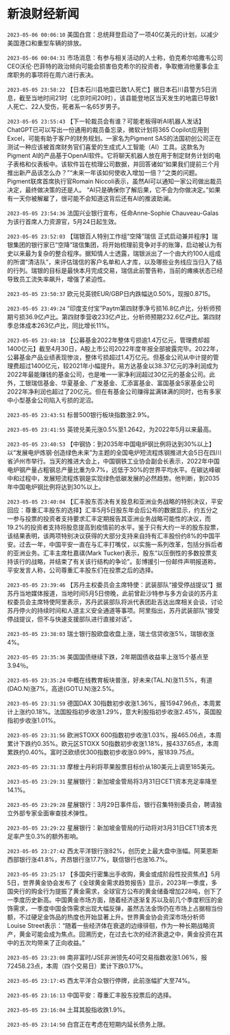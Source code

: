 # 新浪财经新闻
`2023-05-06 00:06:10` 美国白宫：总统拜登启动了一项40亿美元的计划，以减少美国港口和重型车辆的排放。

`2023-05-06 00:04:31` 市场消息：有参与相关活动的人士称，伯克希尔哈撒韦公司CEO沃伦·巴菲特的政治倾向可能会损害伯克希尔的投资者，争取撤消他董事会主席职务的事项将在周六进行表决。

`2023-05-05 23:58:22` 【日本石川县地震已致1人死亡】据日本石川县警方5日消息，截至当地时间21时（北京时间20时），该县能登地区当天发生的地震已导致1人死亡、22人受伤，死者系一名65岁男子。

`2023-05-05 23:55:43` 【下一轮裁员会有谁？可能老板得听AI机器人发话】ChatGPT已可以写出一份通用的裁员备忘录，微软计划将365 Copilot应用到Excel，可能有助于客户的财务规划。一家名为Pigment SAS的法国初创公司正在测试一种应该被首席财务官们喜爱的生成式人工智能（AI）工具。这款名为Pigment AI的产品基于OpenAI软件。它将聊天机器人放在用于制定财务计划的电子表格和仪表板中。该软件旨在梳理公司数据，并回答诸如“如果我们提前三个月推出新产品该怎么办？”“未来一年该如何使收入增加一倍？”之类的问题。Pigment联席首席执行官Romain Niccoli表示，虽然AI可以通知一家公司做出裁员决定，最终做决策的还是人。 “AI只是确保你了解后果，它不会为你做决定。”如果有一天你被解雇了，很可能不会知道这背后还有AI的推波助澜。

`2023-05-05 23:54:36` 法国兴业银行宣布，任命Anne-Sophie Chauveau-Galas为该行首席人力资源官，5月24日起生效。

`2023-05-05 23:52:03` 【瑞银百人特别工作组“空降”瑞信 正式启动兼并程序】瑞银集团的银行家已“空降”瑞信集团，将开始梳理前竞争对手的账簿，启动被认为有史以来最为复杂的整合程序。据知情人士透露，瑞银派出了一个由大约100人组成的所谓“清洁队”，来评估瑞信的客户名单和人才库，以及哪些业务线应当归入了结的行列。瑞银的目标是最快本月完成交易，瑞信此前警告称，当前的瘫痪状态已经导致员工流失率飙升，增强了紧迫性。

`2023-05-05 23:50:37` 欧元兑英镑EUR/GBP日内跌幅达0.50%，现报0.8715。

`2023-05-05 23:49:24` “印度支付宝”Paytm第四财季净亏损16.8亿卢比，分析师预期亏损36.9亿卢比。第四财季营收233亿卢比，分析师预期232.6亿卢比。第四财季总体成本263亿卢比，同比增长11%。

`2023-05-05 23:48:18` 【公募基金2022年整体亏损逾1.4万亿元，管理费却超1400亿元】截至4月30日，A股上市公司2022年度年报全部披露完毕。2022年，公募基金产品业绩表现惨淡，整体亏损超过1.4万亿元。但基金公司从中计提的管理费超过1400亿元，较2021年小幅提升。易方达基金以38.37亿元的净利润成为2022年最能赚钱的基金公司，也是唯一一家净利润超过30亿元的基金公司。此外，工银瑞信基金、华夏基金、广发基金、汇添富基金、富国基金5家基金公司2022年净利润也超过了20亿元。但在有基金公司赚得盆满钵满的同时，也有多家中小型基金公司陷入亏损的泥沼。

`2023-05-05 23:43:51` 标普500银行板块指数涨2.9%。

`2023-05-05 23:41:55` 英镑兑美元涨0.5%至1.2642，为2022年5月以来最高。

`2023-05-05 23:40:53` 【中钢协：到2035年中国电炉钢比例将达到30%以上】以“发展电炉炼钢·创造绿色未来”为主题的全国电炉短流程炼钢推进大会5日在四川省泸州市举行。当天的推进大会上，中国钢铁工业协会副会长表示，2022年中国电炉钢产量占粗钢总产量比重为9.7%，远低于30%的世界平均水平。在碳达峰碳中和过程中，发展短流程炼钢是实现绿色低碳发展的必然趋势。他判断，到2035年中国电炉钢比例将达到30%以上。

`2023-05-05 23:40:04` 【汇丰股东否决有关股息和亚洲业务战略的特别决议，平安回应：尊重汇丰股东的选择】汇丰5月5日股东年会后公布的数据显示，约五分之一参与投票的投资者支持要求汇丰定期报告其亚洲业务战略可能性的决议，而19.2%的投资者支持将股息提高到疫情前的水平。鉴于只有大约一半的股东投票，该结果表明，该两项特别决议获得的大部分支持来自持有汇丰股份约8%的中国平安。过去一年，中国平安一直在与汇丰打嘴仗，以实施一系列改革，包括分拆后者的亚洲业务。汇丰主席杜嘉祺(Mark Tucker)表示，股东“以压倒性的多数投票支持该行的战略，并结束了有关该行结构的争论”。彭博援引一份邮件声明报道称，平安发言人称，公司尊重汇丰股东们在投票之后的选择。

`2023-05-05 23:39:46` 【苏丹主权委员会主席特使：武装部队“接受停战提议”】据苏丹当地媒体报道，当地时间5月5日傍晚，此前曾赴沙特参与多方会谈的苏丹主权委员会主席特使阿里表示，苏丹武装部队将派代表团赴吉达出席相关会谈，讨论苏丹停火的持续时间和人道主义安全通道等事项。阿里指出，苏丹武装部队“接受停战提议，但不与快速支援部队进行直接对话”。

`2023-05-05 23:38:03` 瑞士银行股欧盘收盘上涨，瑞士信贷收涨5%，瑞银收涨4%。

`2023-05-05 23:35:36` 美国国债继续下跌，2年期国债收益率上涨15个基点至3.94％。

`2023-05-05 23:35:24` 中概在线教育板块普涨，好未来(TAL.N)涨11.5%，有道(DAO.N)涨7%，高途(GOTU.N)涨2.5%。

`2023-05-05 23:31:59` 德国DAX 30指数初步收涨1.36%，报15947.96点，本周累计上涨约0.18%。法国股指初步收涨1.29%，意大利股指初步收涨2.45%，英国股指初步收涨1.01%。

`2023-05-05 23:31:56` 欧洲STOXX 600指数初步收涨1.03%，报465.06点，本周累计下跌约0.35%。欧元区STOXX 50指数初步收涨1.18%，报4337.65点，本周累跌约0.40%。富时泛欧绩优300指数初步收涨0.99%，报1839.75点。

`2023-05-05 23:31:33` 摩根士丹利将苹果股票目标价从180美元上调至185美元。

`2023-05-05 23:29:31` 星展银行：新加坡金管局将3月31日CET1资本充足率降至14.1%。

`2023-05-05 23:29:28` 星展银行：3月29日事件后，银行召集特别委员会，聘请独立外部专家全面审查技术弹性。

`2023-05-05 23:29:22` 星展银行：新加坡金管局的行动将对3月31日CET1资本充足率产生0.3%的额外影响。

`2023-05-05 23:27:42` 西太平洋银行涨82%，创历史上最大盘中涨幅。阿莱恩斯西部银行涨41.8%，齐昂银行涨17.7%，联信银行也涨16.7%。

`2023-05-05 23:25:17` 【多国央行密集出手收购，黄金或成阶段性投资焦点】5月5日，世界黄金协会发布了《全球黄金需求趋势报告》显示，2023年一季度，多国央行的购金行为提振了黄金需求，全球官方公布的黄金储备增加228吨，创下了一季度历史新高。中国黄金市场方面，随着经济逐渐复苏以及前几个季度积压的金饰需求，一季度中国金饰需求出现大幅反弹，虽然古法金饰仍在市场上占据相当份额，不过硬足金饰品的热度也开始显著上升。世界黄金协会资深市场分析师Louise Street表示：“随着一些经济体在衰退的边缘徘徊，作为一种长期战略资产，黄金可能会成为焦点。回溯历史，在过去七次的经济衰退之中，黄金投资在其中的五次均带来了正向收益。”

`2023-05-05 23:23:08` 南非富时/JSE非洲领先40可交易指数收涨1.06%，报72458.23点，本周（四个交易日）累计下跌0.17%。

`2023-05-05 23:17:45` 西太平洋合众银行停牌，此前涨幅扩大至74%。

`2023-05-05 23:16:13` 中国平安：尊重汇丰股东投票后的选择。

`2023-05-05 23:16:04` 土耳其股指收跌1.9%。

`2023-05-05 23:14:50` 白宫正在考虑在短期内延长债务上限。

